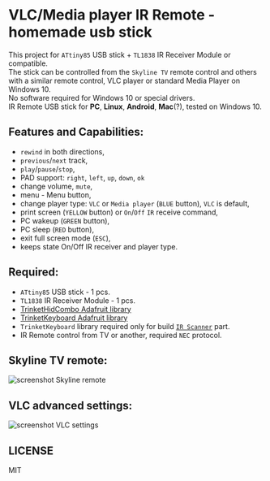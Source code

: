 # VLC/Media player IR Remote - homemade usb stick

 This project for `ATtiny85` USB stick + `TL1838` IR Receiver Module or compatible.  
 The stick can be controlled from the `Skyline TV` remote control and others with a similar remote control, VLC player or standard Media Player on Windows 10.  
 No software required for Windows 10 or special drivers.  
 IR Remote USB stick for **PC**, **Linux**, **Android**, **Mac**(?), tested on Windows 10.
 
## Features and Capabilities:

- `rewind` in both directions,
- `previous`/`next` track,
- `play`/`pause`/`stop`,
- PAD support: `right`, `left`, `up`, `down`, `ok`
- change volume, `mute`,
- menu - Menu button,
- change player type: `VLC` or `Media player` (`BLUE` button), `VLC` is default,
- print screen (`YELLOW` button) or `On`/`Off` `IR` receive command,
- PC wakeup (`GREEN` button),
- PC sleep (`RED` button),
- exit full screen mode (`ESC`),
- keeps state On/Off IR receiver and player type.

## Required:

- `ATtiny85` USB stick - 1 pcs.
- `TL1838` IR Receiver Module - 1 pcs.  
- [TrinketHidCombo Adafruit library](https://github.com/CloneTV/VLC-Media-player-IR-Remote-ATtiny85/tree/master/lib)  
- [TrinketKeyboard Adafruit library](https://github.com/CloneTV/VLC-Media-player-IR-Remote-ATtiny85/tree/master/lib)  
- `TrinketKeyboard` library required only for build [`IR Scanner`](https://github.com/CloneTV/VLC-Media-player-IR-Remote-ATtiny85/blob/master/src/IR-Scanner-ATtiny85.ino) part.
- IR Remote control from TV or another, required `NEC` protocol.

## Skyline TV remote:

![screenshot Skyline remote](https://clonetv.github.io/VLC-Media-player-IR-Remote-ATtiny85/remote-skyline.png)

## VLC advanced settings:

![screenshot VLC settings](https://clonetv.github.io/VLC-Media-player-IR-Remote-ATtiny85/vlc-interfaces.png)

## LICENSE

MIT
